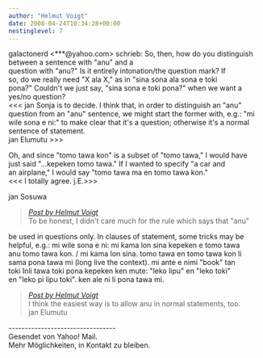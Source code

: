 ```yaml
---
author: "Helmut Voigt"
date: 2008-04-24T10:34:28+00:00
nestinglevel: 7
---
```

galactonerd <\*\*\*@yahoo.com> schrieb: So, then, how do you distinguish between a sentence with "anu" and a  
question with "anu?" Is it entirely intonation/the question mark? If  
so, do we really need "X ala X," as in "sina sona ala sona e toki  
pona?" Couldn't we just say, "sina sona e toki pona?" when we want a  
yes/no question?  
<<< jan Sonja is to decide. I think that, in order to distinguish an "anu" question from an "anu" sentence, we might start the former with, e.g.: "mi wile sona e ni:" to make clear that it's a question; otherwise it's a normal sentence of statement.  
jan Elumutu >>>  
  
Oh, and since "tomo tawa kon" is a subset of "tomo tawa," I would have  
just said "...kepeken tomo tawa." If I wanted to specify "a car and  
an airplane," I would say "tomo tawa ma en tomo tawa kon."  
<<< I totally agree. j.E.>>>  
  
jan Sosuwa  

> [_Post by Helmut Voigt_](/Cth3p9Lw/lipu-kasi-pi-toki-pona#post6)  
> To be honest, I didn't care much for the rule which says that "anu"  
> 

be used in questions only. In clauses of statement, some tricks may be  
helpful, e.g.: mi wile sona e ni: mi kama lon sina kepeken e tomo tawa  
anu tomo tawa kon. / mi kama lon sina. tomo tawa en tomo tawa kon li  
sama pona tawa mi (long live the context). mi ante e nimi "book" tan  
toki Inli tawa toki pona kepeken ken mute: "leko lipu" en "leko toki"  
en "leko pi lipu toki". ken ale ni li pona tawa mi.  

> [_Post by Helmut Voigt_](/Cth3p9Lw/lipu-kasi-pi-toki-pona#post6)  
> I think the easiest way is to allow anu in normal statements, too.  
> jan Elumutu  
> 

\---------------------------------  
Gesendet von Yahoo! Mail.  
Mehr Möglichkeiten, in Kontakt zu bleiben.